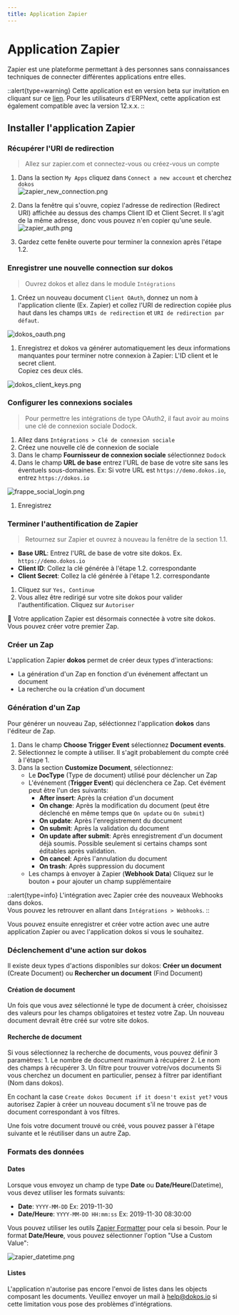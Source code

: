 ```yaml
---
title: Application Zapier
---
```


# Application Zapier

Zapier est une plateforme permettant à des personnes sans connaissances techniques de connecter différentes applications entre elles.


::alert{type=warning}
Cette application est en version beta sur invitation en cliquant sur ce [lien](https://zapier.com/developer/public-invite/33806/ce6c67ecce01c7125330cee32bd60910/).
Pour les utilisateurs d'ERPNext, cette application est également compatible avec la version 12.x.x.
::

## Installer l'application Zapier

### Récupérer l'URI de redirection

> Allez sur zapier.com et connectez-vous ou créez-vous un compte

1. Dans la section `My Apps` cliquez dans `Connect a new account` et cherchez `dokos`  
![zapier_new_connection.png](/content/integrations/zapier/zapier_new_connection.png)

1. Dans la fenêtre qui s'ouvre, copiez l'adresse de redirection (Redirect URI) affichée au dessus des champs Client ID et Client Secret.
   Il s'agit de la même adresse, donc vous pouvez n'en copier qu'une seule.  
![zapier_auth.png](/content/integrations/zapier/zapier_auth.png)

1. Gardez cette fenête ouverte pour terminer la connexion après l'étape 1.2.

### Enregistrer une nouvelle connection sur dokos

> Ouvrez dokos et allez dans le module `Intégrations`

1. Créez un nouveau document `Client OAuth`, donnez un nom à l'application cliente (Ex. Zapier) et collez l'URI de redirection copiée plus haut dans les champs `URIs de redirection` et `URI de redirection par défaut`.  

![dokos_oauth.png](/content/integrations/zapier/dokos_oauth.png)

1. Enregistrez et dokos va générer automatiquement les deux informations manquantes pour terminer notre connexion à Zapier: L'ID client et le secret client.  
Copiez ces deux clés.  

![dokos_client_keys.png](/content/integrations/zapier/dokos_client_keys.png)

### Configurer les connexions sociales

> Pour permettre les intégrations de type OAuth2, il faut avoir au moins une clé de connexion sociale Dodock.

1. Allez dans `Intégrations > Clé de connexion sociale`
1. Créez une nouvelle clé de connexion de sociale
1. Dans le champ **Fournisseur de connexion sociale** sélectionnez `Dodock`
1. Dans le champ **URL de base** entrez l'URL de base de votre site sans les éventuels sous-domaines.
   Ex: Si votre URL est `https://demo.dokos.io`, entrez `https://dokos.io`  

![frappe_social_login.png](/content/integrations/zapier/frappe_social_login.png)

1. Enregistrez

### Terminer l'authentification de Zapier

> Retournez sur Zapier et ouvrez à nouveau la fenêtre de la section 1.1.  

- **Base URL**: Entrez l'URL de base de votre site dokos. Ex. `https://demo.dokos.io`
- **Client ID**: Collez la clé générée à l'étape 1.2. correspondante
- **Client Secret**: Collez la clé générée à l'étape 1.2. correspondante

1. Cliquez sur `Yes, Continue`
1. Vous allez être redirigé sur votre site dokos pour valider l'authentification. Cliquez sur `Autoriser`

:tada: Votre application Zapier est désormais connectée à votre site dokos.  
Vous pouvez créer votre premier Zap. 

### Créer un Zap

L'application Zapier **dokos** permet de créer deux types d'interactions:

- La génération d'un Zap en fonction d'un événement affectant un document
- La recherche ou la création d'un document


### Génération d'un Zap

Pour générer un nouveau Zap, séléctionnez l'application **dokos** dans l'éditeur de Zap.

1. Dans le champ **Choose Trigger Event** sélectionnez **Document events**.
1. Sélectionnez le compte à utiliser. Il s'agit probablement du compte créé à l'étape 1.
1. Dans la section **Customize Document**, sélectionnez:
    - Le **DocType** (Type de document) utilisé pour déclencher un Zap
    - L'événement (**Trigger Event**) qui déclenchera ce Zap.
    Cet évément peut être l'un des suivants:
        - **After insert**: Après la création d'un document
        - **On change**: Après la modification du document (peut être déclenché en même temps que `On update` ou `On submit`)
        - **On update**: Après l'enregistrement du document
        - **On submit**: Après la validation du document
        - **On update after submit**: Après enregistrement d'un document déjà soumis. Possible seulement si certains champs sont éditables après validation.
        - **On cancel**: Après l'annulation du document
        - **On trash**: Après suppression du document
    - Les champs à envoyer à Zapier (**Webhook Data**)
      Cliquez sur le bouton + pour ajouter un champ supplémentaire

::alert{type=info}
L'intégration avec Zapier crée des nouveaux Webhooks dans dokos.  
Vous pouvez les retrouver en allant dans `Intégrations > Webhooks`.
::


Vous pouvez ensuite enregistrer et créer votre action avec une autre application Zapier ou avec l'application dokos si vous le souhaitez.

### Déclenchement d'une action sur dokos

Il existe deux types d'actions disponibles sur dokos: **Créer un document** (Create Document) ou **Rechercher un document** (Find Document)

#### Création de document

Un fois que vous avez sélectionné le type de document à créer, choisissez des valeurs pour les champs obligatoires et testez votre Zap.
Un nouveau document devrait être créé sur votre site dokos.

#### Recherche de document

Si vous sélectionnez la recherche de documents, vous pouvez définir 3 paramètres:
    1. Le nombre de document maximum à récupérer
    2. Le nom des champs à récupérer
    3. Un filtre pour trouver votre/vos documents
       Si vous cherchez un document en particulier, pensez à filtrer par identifiant (Nom dans dokos).


En cochant la case `Create dokos Document if it doesn't exist yet?` vous autorisez Zapier à créer un nouveau document s'il ne trouve pas de document correspondant à vos filtres.

Une fois votre document trouvé ou créé, vous pouvez passer à l'étape suivante et le réutiliser dans un autre Zap.

### Formats des données

#### Dates
Lorsque vous envoyez un champ de type **Date** ou **Date/Heure**(Datetime), vous devez utiliser les formats suivants:

- **Date**: `YYYY-MM-DD`
  Ex: 2019-11-30
- **Date/Heure**: `YYYY-MM-DD HH:mm:ss`
  Ex: 2019-11-30 08:30:00

Vous pouvez utiliser les outils [Zapier Formatter](https://zapier.com/help/create/format/modify-date-formats-in-zaps) pour cela si besoin.
Pour le format **Date/Heure**, vous pouvez sélectionner l'option "Use a Custom Value":  

![zapier_datetime.png](/content/integrations/zapier/zapier_datetime.png)  

#### Listes

L'application n'autorise pas encore l'envoi de listes dans les objects composant les documents.
Veuillez envoyer un mail à [help@dokos.io](mailto=help@dokos.io) si cette limitation vous pose des problèmes d'intégrations.

